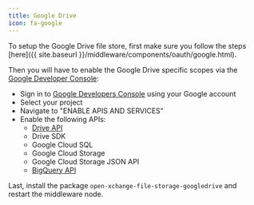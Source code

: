 ```yaml
---
title: Google Drive
icon: fa-google
---
```


To setup the Google Drive file store, first make sure you follow the steps [here]({{ site.baseurl }}/middleware/components/oauth/google.html). 

Then you will have to enable the Google Drive specific scopes via the [Google Developer Console](https://console.developers.google.com):

* Sign in to [Google Developers Console](https://console.developers.google.com/) using your Google account
* Select your project
* Navigate to "ENABLE APIS AND SERVICES"
* Enable the following APIs:
  * [Drive API](https://developers.google.com/identity/protocols/googlescopes#drivev3)
  * Drive SDK
  * Google Cloud SQL
  * Google Cloud Storage
  * Google Cloud Storage JSON API
  * [BigQuery API](https://developers.google.com/identity/protocols/googlescopes#bigqueryv2)

Last, install the package `open-xchange-file-storage-googledrive` and restart the middleware node.